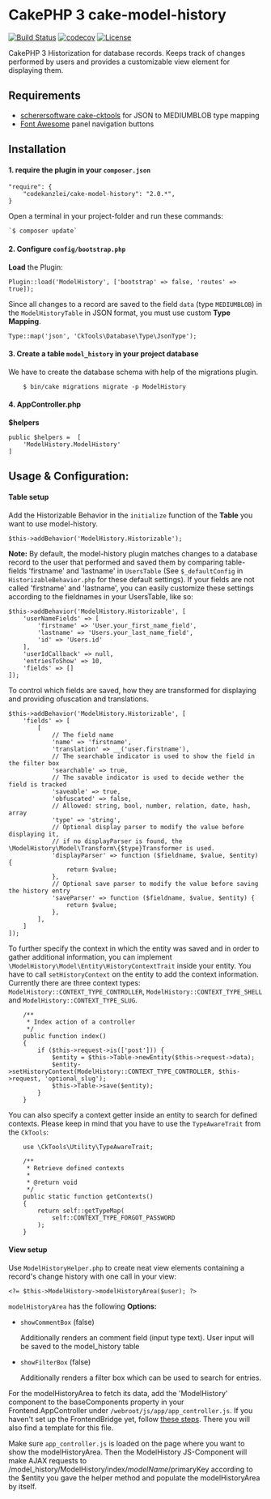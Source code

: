 # CakePHP 3 cake-model-history

[![Build Status](https://travis-ci.org/scherersoftware/cake-model-history.svg?branch=master)](https://travis-ci.org/scherersoftware/cake-model-history)
[![codecov](https://codecov.io/gh/scherersoftware/cake-model-history/branch/master/graph/badge.svg)](https://codecov.io/gh/scherersoftware/cake-model-history)
[![License](https://img.shields.io/badge/license-MIT-brightgreen.svg?style=flat-square)](LICENSE.txt)

CakePHP 3 Historization for database records. Keeps track of changes performed by users and provides a customizable view element for displaying them.

## Requirements

- [scherersoftware cake-cktools](https://github.com/scherersoftware/cake-cktools) for JSON to MEDIUMBLOB type mapping
- [Font Awesome](https://fortawesome.github.io/Font-Awesome/) panel navigation buttons

## Installation

#### 1. require the plugin in your `composer.json`

```
"require": {
	"codekanzlei/cake-model-history": "2.0.*",
}
```

Open a terminal in your project-folder and run these commands:

	`$ composer update`

#### 2. Configure `config/bootstrap.php`

**Load** the Plugin:

```
Plugin::load('ModelHistory', ['bootstrap' => false, 'routes' => true]);
```

Since all changes to a record are saved to the field `data` (type `MEDIUMBLOB`) in the `ModelHistoryTable` in JSON format, you must use custom **Type Mapping**.

```
Type::map('json', 'CkTools\Database\Type\JsonType');
```


#### 3. Create a table `model_history` in your project database
We have to create the database schema with help of the migrations plugin.

```
    $ bin/cake migrations migrate -p ModelHistory
```

#### 4. AppController.php

**$helpers**

```
public $helpers =  [
	'ModelHistory.ModelHistory'
]
```


## Usage & Configuration:

#### Table setup
Add the Historizable Behavior in the `initialize` function of the **Table** you want to use model-history.

```
$this->addBehavior('ModelHistory.Historizable');
```

**Note:** By default, the model-history plugin matches changes to a database record to the user that performed and saved them by comparing table-fields 'firstname' and 'lastname' in `UsersTable` (See `$_defaultConfig` in `HistorizableBehavior.php` for these default settings). If your fields are not called 'firstname' and 'lastname', you can easily customize these settings according to the fieldnames in your UsersTable, like so:

```
$this->addBehavior('ModelHistory.Historizable', [
    'userNameFields' => [
        'firstname' => 'User.your_first_name_field',
        'lastname' => 'Users.your_last_name_field',
        'id' => 'Users.id'
    ],
    'userIdCallback' => null,
    'entriesToShow' => 10,
    'fields' => []
]);
```

To control which fields are saved, how they are transformed for displaying and providing ofuscation and translations.

```
$this->addBehavior('ModelHistory.Historizable', [
    'fields' => [
        [
            // The field name
            'name' => 'firstname',
            'translation' => __('user.firstname'),
            // The searchable indicator is used to show the field in the filter box
            'searchable' => true,
            // The savable indicator is used to decide wether the field is tracked
            'saveable' => true,
            'obfuscated' => false,
            // Allowed: string, bool, number, relation, date, hash, array
            'type' => 'string',
            // Optional display parser to modify the value before displaying it,
            // if no displayParser is found, the \ModelHistory\Model\Transform\{$type}Transformer is used.
            'displayParser' => function ($fieldname, $value, $entity) {
                return $value;
            },
            // Optional save parser to modify the value before saving the history entry
            'saveParser' => function ($fieldname, $value, $entity) {
                return $value;
            },
        ],
    ]
]);
```

To further specify the context in which the entity was saved and in order to gather additional information, you can implement `\ModelHistory\Model\Entity\HistoryContextTrait` inside your entity. You have to call `setHistoryContext` on the entity to add the context information.
Currently there are three context types: `ModelHistory::CONTEXT_TYPE_CONTROLLER`, `ModelHistory::CONTEXT_TYPE_SHELL` and `ModelHistory::CONTEXT_TYPE_SLUG`.

```
    /**
     * Index action of a controller
     */
    public function index()
    {
        if ($this->request->is(['post'])) {
            $entity = $this->Table->newEntity($this->request->data);
            $entity->setHistoryContext(ModelHistory::CONTEXT_TYPE_CONTROLLER, $this->request, 'optional_slug');
            $this->Table->save($entity);
        }
    }

```

You can also specify a context getter inside an entity to search for defined contexts. Please keep in mind that you have to use the `TypeAwareTrait` from the `CkTools`:

```
    use \CkTools\Utility\TypeAwareTrait;

    /**
     * Retrieve defined contexts
     *
     * @return void
     */
    public static function getContexts()
    {
        return self::getTypeMap(
            self::CONTEXT_TYPE_FORGOT_PASSWORD
        );
    }
```


#### View setup
Use `ModelHistoryHelper.php` to create neat view elements containing a record's change history with one call in your view:

```
<?= $this->ModelHistory->modelHistoryArea($user); ?>
```

`modelHistoryArea` has the following **Options:**

- `showCommentBox` (false)

	Additionally renders an comment field (input type text). User input will be saved to the model_history table

- `showFilterBox` (false)

	Additionally renders a filter box which can be used to search for entries.

For the modelHistoryArea to fetch its data, add the 'ModelHistory' component to the baseComponents property in your Frontend.AppController under `/webroot/js/app/app_controller.js`.
If you haven't set up the FrontendBridge yet, follow [these steps](https://github.com/scherersoftware/cake-frontend-bridge). There you will also find a template for this file.

Make sure `app_controller.js` is loaded on the page where you want to show the modelHistoryArea.
Then the ModelHistory JS-Component will make AJAX requests to /model_history/ModelHistory/index/$modelName/$primaryKey according to the $entity you gave the helper method and populate the modelHistoryArea by itself.

